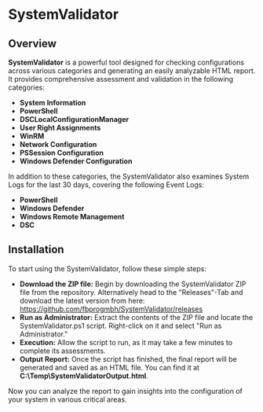 # SystemValidator
## Overview

**SystemValidator** is a powerful tool designed for checking configurations across various categories and generating an easily analyzable HTML report. It provides comprehensive assessment and validation in the following categories:

* **System Information**
* **PowerShell**
* **DSCLocalConfigurationManager**
* **User Right Assignments**
* **WinRM**
* **Network Configuration**
* **PSSession Configuration**
* **Windows Defender Configuration**

In addition to these categories, the SystemValidator also examines System Logs for the last 30 days, covering the following Event Logs:

* **PowerShell**
* **Windows Defender**
* **Windows Remote Management**
* **DSC**

## Installation

To start using the SystemValidator, follow these simple steps:

* **Download the ZIP file:** Begin by downloading the SystemValidator ZIP file from the repository. Alternatively head to the "Releases"-Tab and download the latest version from here: https://github.com/fbprogmbh/SystemValidator/releases
* **Run as Administrator:** Extract the contents of the ZIP file and locate the SystemValidator.ps1 script. Right-click on it and select "Run as Administrator."
* **Execution:** Allow the script to run, as it may take a few minutes to complete its assessments.
* **Output Report:** Once the script has finished, the final report will be generated and saved as an HTML file. You can find it at **C:\Temp\SystemValidatorOutput.html**.

Now you can analyze the report to gain insights into the configuration of your system in various critical areas.